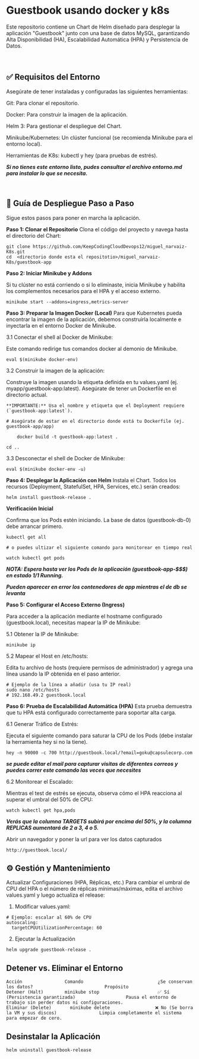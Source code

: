 #  Guestbook usando docker y k8s 

Este repositorio contiene un Chart de Helm diseñado para desplegar la aplicación "Guestbook" junto con una base de datos MySQL, garantizando Alta Disponibilidad (HA), Escalabilidad Automática (HPA) y Persistencia de Datos.<br />  
<br />

## ✅ Requisitos del Entorno
Asegúrate de tener instaladas y configuradas las siguientes herramientas:

Git: Para clonar el repositorio.

Docker: Para construir la imagen de la aplicación.

Helm 3: Para gestionar el despliegue del Chart.

Minikube/Kubernetes: Un clúster funcional (se recomienda Minikube para el entorno local).

Herramientas de K8s: kubectl y hey (para pruebas de estrés).  

***Si no tienes este entorno listo, pudes consultar el archivo entorno.md para instalar lo que se necesita.***

<br />

## 🚀 Guía de Despliegue Paso a Paso
  Sigue estos pasos para poner en marcha la aplicación.

**Paso 1: Clonar el Repositorio**
  Clona el código del proyecto y navega hasta el directorio del Chart:

```
git clone https://github.com/KeepCodingCloudDevops12/miguel_narvaiz-K8s.git
cd  <directorio donde esta el repositotio>/miguel_narvaiz-K8s/guestbook-app
```

**Paso 2: Iniciar Minikube y Addons**

Si tu clúster no está corriendo o si lo eliminaste, inicia Minikube y habilita los complementos necesarios para el HPA y el acceso externo.

```
minikube start --addons=ingress,metrics-server
```

**Paso 3: Preparar la Imagen Docker (Local)**
  Para que Kubernetes pueda encontrar la imagen de la aplicación, debemos construirla localmente e inyectarla en el entorno Docker de Minikube.

3.1 Conectar el shell al Docker de Minikube:

  Este comando redirige tus comandos docker al demonio de Minikube.

```
eval $(minikube docker-env)
```

3.2 Construir la imagen de la aplicación:

Construye la imagen usando la etiqueta definida en tu values.yaml (ej. myapp/guestbook-app:latest). Asegúrate de tener un Dockerfile en el directorio actual.
```
**IMPORTANTE:** Usa el nombre y etiqueta que el Deployment requiere (`guestbook-app:latest`).

# Asegúrate de estar en el directorio donde está tu Dockerfile (ej. guestbook-app/app)

    docker build -t guestbook-app:latest .

cd ..
```

3.3 Desconectar el shell de Docker de Minikube:
```
eval $(minikube docker-env -u)
```



**Paso 4: Desplegar la Aplicación con Helm**
Instala el Chart. Todos los recursos (Deployment, StatefulSet, HPA, Services, etc.) serán creados:
```
helm install guestbook-release .
```

**Verificación Inicial**

Confirma que los Pods estén iniciando. La base de datos (guestbook-db-0) debe arrancar primero.
```
kubectl get all

# o puedes ultizar el siguiente comando para monitorear en tiempo real

watch kubectl get pods

```
***NOTA: Espera hasta ver los Pods de la aplicación (guestbook-app-$$$) en estado 1/1 Running.***

***Pueden aparecer en error los contenedores de app mientras el de db se levanta***



**Paso 5: Configurar el Acceso Externo (Ingress)**

Para acceder a la aplicación mediante el hostname configurado (guestbook.local), necesitas mapear la IP de Minikube:

5.1 Obtener la IP de Minikube:

```
minikube ip
```

5.2 Mapear el Host en /etc/hosts:

Edita tu archivo de hosts (requiere permisos de administrador) y agrega una línea usando la IP obtenida en el paso anterior.

```
# Ejemplo de la línea a añadir (usa tu IP real)
sudo nano /etc/hosts
# 192.168.49.2 guestbook.local
```

**Paso 6: Prueba de Escalabilidad Automática (HPA)**
Esta prueba demuestra que tu HPA está configurado correctamente para soportar alta carga.

6.1 Generar Tráfico de Estrés:

Ejecuta el siguiente comando para saturar la CPU de los Pods (debe instalar la herramienta hey si no la tiene).

```
hey -n 90000 -c 700 http://guestbook.local/?email=goku@capsulecorp.com
```
***se puede editar el mail para capturar visitas de diferentes correos y puedes correr este comando las veces que necesites***


6.2 Monitorear el Escalado:

Mientras el test de estrés se ejecuta, observa cómo el HPA reacciona al superar el umbral del 50% de CPU:

```
watch kubectl get hpa,pods
```
***Verás que la columna TARGETS subirá por encima del 50%, y la columna REPLICAS aumentará de 2 a 3, 4 o 5.***


Abrir un navegador y poner la url para ver los datos capturados 

```
http://guestbook.local/

```



## ⚙️ Gestión y Mantenimiento
Actualizar Configuraciones (HPA, Réplicas, etc.)
Para cambiar el umbral de CPU del HPA o el número de réplicas mínimas/máximas, edita el archivo values.yaml y luego actualiza el release:

1. Modificar values.yaml:

```
# Ejemplo: escalar al 60% de CPU
autoscaling:
  targetCPUUtilizationPercentage: 60
```
2. Ejecutar la Actualización
```
helm upgrade guestbook-release .
```

## Detener vs. Eliminar el Entorno

```
Acción	              Comando                            ¿Se conservan los datos?                           Propósito
Detener (Halt)        minikube stop                      ✅ Sí (Persistencia garantizada)                   Pausa el entorno de trabajo sin perder datos ni configuraciones.
Eliminar (Delete)	    minikube delete	                ❌ No (Se borra la VM y sus discos)	              Limpia completamente el sistema para empezar de cero.
```

## Desinstalar la Aplicación
```
helm uninstall guestbook-release
```





